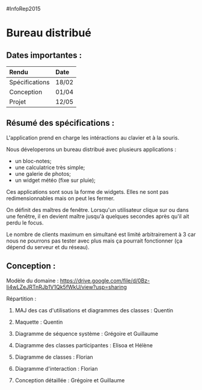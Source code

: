 #InfoRep2015

Bureau distribué
======================
Dates importantes :
----------------------
|Rendu|Date|
|:---|:--|
|Spécifications|18/02|
|Conception|01/04|
|Projet|12/05|

Résumé des spécifications :
------------------------------
L'application prend en charge les intéractions au clavier et à la souris.

Nous déveloperons un bureau distribué avec plusieurs applications : 
- un bloc-notes;
- une calculatrice très simple;
- une galerie de photos;
- un widget météo (fixe sur pluie);

Ces applications sont sous la forme de widgets. Elles ne sont pas redimensionnables mais on peut les fermer. 

On définit des maîtres de fenêtre. Lorsqu'un utilisateur clique sur ou dans une fenêtre, il en devient maître jusqu'à quelques secondes après qu'il ait perdu le focus.

Le nombre de clients maximum en simultané est limité arbitrairement à 3 car nous ne pourrons pas tester avec plus mais ça pourrait fonctionner (ça dépend du serveur et du réseau).

Conception :
-----------------------------------
Modèle du domaine : https://drive.google.com/file/d/0Bz-Ii4wLZeJRTnRJb1V1Qk5fWkU/view?usp=sharing

Répartition :
1) MAJ des cas d'utilisations et diagrammes des classes : Quentin

2) Maquette : Quentin

3) Diagramme de séquence système : Grégoire et Guillaume

4) Diagramme des classes participantes : Elisoa et Hélène

5) Diagramme de classes : Florian

6) Diagramme d'interaction : Florian

7) Conception détaillée : Grégoire et Guillaume


